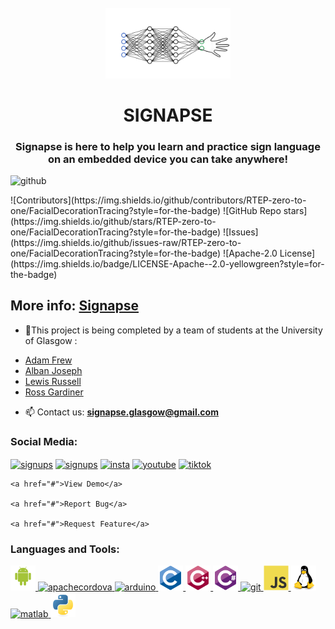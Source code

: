 <!-- PROJECT LOGO -->
<br />

<div align="center">


<img src="logo.jpg" alt="logo" width="200" div al ign=center />

</div>

<h1 align="center">SIGNAPSE</h1>
<h3 align="center">Signapse is here to help you learn and practice sign language on an embedded device you can take anywhere!</h3>

<p align="left"> <img src="https://komarev.com/ghpvc/?username=github&label=Profile%20views&color=0e75b6&style=flat" alt="github" /> </p>
![Contributors](https://img.shields.io/github/contributors/RTEP-zero-to-one/FacialDecorationTracing?style=for-the-badge)
![GitHub Repo stars](https://img.shields.io/github/stars/RTEP-zero-to-one/FacialDecorationTracing?style=for-the-badge)
![Issues](https://img.shields.io/github/issues-raw/RTEP-zero-to-one/FacialDecorationTracing?style=for-the-badge)
![Apache-2.0 License](https://img.shields.io/badge/LICENSE-Apache--2.0-yellowgreen?style=for-the-badge)

<!-- CONTACT -->


## More info: [Signapse](link?)

- 🔭This project is being completed by a team of students at the University of Glasgow :

* [Adam Frew](https://github.com/Saweenbarra) 
* [Alban Joseph](https://github.com/albanjoseph)
* [Lewis Russell](https://github.com/charger4241)
* [Ross Gardiner](https://github.com/rossGardiner)

- 📫 Contact us: **signapse.glasgow@gmail.com**

<h3 align="left">Social Media:</h3>
<p align="left">
<a href="https://twitter.com/signups" target="blank"><img align="center" src="https://raw.githubusercontent.com/rahuldkjain/github-profile-readme-generator/master/src/images/icons/Social/twitter.svg" alt="signups" height="30" width="40" /></a>
<a href="https://fb.com/signups" target="blank"><img align="center" src="https://raw.githubusercontent.com/rahuldkjain/github-profile-readme-generator/master/src/images/icons/Social/facebook.svg" alt="signups" height="30" width="40" /></a>
<a href="https://instagram.com/insta" target="blank"><img align="center" src="https://raw.githubusercontent.com/rahuldkjain/github-profile-readme-generator/master/src/images/icons/Social/instagram.svg" alt="insta" height="30" width="40" /></a>
<a href="https://www.youtube.com/c/youtube" target="blank"><img align="center" src="https://raw.githubusercontent.com/rahuldkjain/github-profile-readme-generator/master/src/images/icons/Social/youtube.svg" alt="youtube" height="30" width="40" /></a>
<a href="/tiktok" target="blank"><img align="center" src="https://raw.githubusercontent.com/rahuldkjain/github-profile-readme-generator/master/src/images/icons/Social/rss.svg" alt="tiktok" height="30" width="40" /></a>
</p>

  <p align="center">

    <a href="#">View Demo</a> 

    <a href="#">Report Bug</a>
 
    <a href="#">Request Feature</a>
  </p>

<h3 align="left">Languages and Tools:</h3>
<p align="left"> <a href="https://developer.android.com" target="_blank" rel="noreferrer"> <img src="https://raw.githubusercontent.com/devicons/devicon/master/icons/android/android-original-wordmark.svg" alt="android" width="40" height="40"/> </a> <a href="https://cordova.apache.org/" target="_blank" rel="noreferrer"> <img src="https://www.vectorlogo.zone/logos/apache_cordova/apache_cordova-icon.svg" alt="apachecordova" width="40" height="40"/> </a> <a href="https://www.arduino.cc/" target="_blank" rel="noreferrer"> <img src="https://cdn.worldvectorlogo.com/logos/arduino-1.svg" alt="arduino" width="40" height="40"/> </a> <a href="https://www.cprogramming.com/" target="_blank" rel="noreferrer"> <img src="https://raw.githubusercontent.com/devicons/devicon/master/icons/c/c-original.svg" alt="c" width="40" height="40"/> </a> <a href="https://www.w3schools.com/cpp/" target="_blank" rel="noreferrer"> <img src="https://raw.githubusercontent.com/devicons/devicon/master/icons/cplusplus/cplusplus-original.svg" alt="cplusplus" width="40" height="40"/> </a> <a href="https://www.w3schools.com/cs/" target="_blank" rel="noreferrer"> <img src="https://raw.githubusercontent.com/devicons/devicon/master/icons/csharp/csharp-original.svg" alt="csharp" width="40" height="40"/> </a> <a href="https://git-scm.com/" target="_blank" rel="noreferrer"> <img src="https://www.vectorlogo.zone/logos/git-scm/git-scm-icon.svg" alt="git" width="40" height="40"/> </a> <a href="https://developer.mozilla.org/en-US/docs/Web/JavaScript" target="_blank" rel="noreferrer"> <img src="https://raw.githubusercontent.com/devicons/devicon/master/icons/javascript/javascript-original.svg" alt="javascript" width="40" height="40"/> </a> <a href="https://www.linux.org/" target="_blank" rel="noreferrer"> <img src="https://raw.githubusercontent.com/devicons/devicon/master/icons/linux/linux-original.svg" alt="linux" width="40" height="40"/> </a> <a href="https://www.mathworks.com/" target="_blank" rel="noreferrer"> <img src="https://upload.wikimedia.org/wikipedia/commons/2/21/Matlab_Logo.png" alt="matlab" width="40" height="40"/> </a> <a href="https://www.python.org" target="_blank" rel="noreferrer"> <img src="https://raw.githubusercontent.com/devicons/devicon/master/icons/python/python-original.svg" alt="python" width="40" height="40"/> </a> </p>
